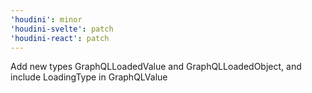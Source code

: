 ```yaml
---
'houdini': minor
'houdini-svelte': patch
'houdini-react': patch
---
```


Add new types GraphQLLoadedValue and GraphQLLoadedObject, and include LoadingType in GraphQLValue
